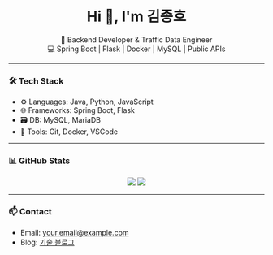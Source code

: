 <h1 align="center">Hi 👋, I'm 김종호</h1>
<p align="center">
  🚀 Backend Developer & Traffic Data Engineer <br/>
  💻 Spring Boot | Flask | Docker | MySQL | Public APIs<br/>
</p>

---

### 🛠️ Tech Stack
- ⚙️ Languages: Java, Python, JavaScript
- 🌐 Frameworks: Spring Boot, Flask
- 🗃️ DB: MySQL, MariaDB
- 🧰 Tools: Git, Docker, VSCode

---

### 📊 GitHub Stats
<p align="center">
  <img src="https://github-readme-stats.vercel.app/api?username=your-username&show_icons=true&theme=radical" />
  <img src="https://github-readme-stats.vercel.app/api/top-langs/?username=your-username&layout=compact&theme=radical" />
</p>

---

### 📫 Contact
- Email: your.email@example.com
- Blog: [기술 블로그](https://your-blog.tistory.com)
